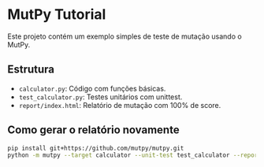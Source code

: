 # MutPy Tutorial

Este projeto contém um exemplo simples de teste de mutação usando o MutPy.

## Estrutura
- `calculator.py`: Código com funções básicas.
- `test_calculator.py`: Testes unitários com unittest.
- `report/index.html`: Relatório de mutação com 100% de score.

## Como gerar o relatório novamente

```bash
pip install git+https://github.com/mutpy/mutpy.git
python -m mutpy --target calculator --unit-test test_calculator --report html --report-html report
```
